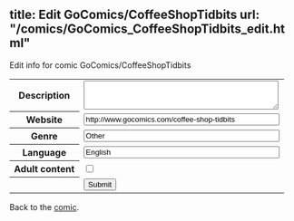 title: Edit GoComics/CoffeeShopTidbits
url: "/comics/GoComics_CoffeeShopTidbits_edit.html"
---
Edit info for comic GoComics/CoffeeShopTidbits

<form name="comic" action="http://gaepostmail.appspot.com/comic/" method="post">
<table class="comicinfo">
<tr>
<th>Description</th><td><textarea name="description" cols="40" rows="3"></textarea></td>
</tr>
<tr>
<th>Website</th><td><input type="text" name="url" value="http://www.gocomics.com/coffee-shop-tidbits" size="40"/></td>
</tr>
<tr>
<th>Genre</th><td><input type="text" name="genre" value="Other" size="40"/></td>
</tr>
<tr>
<th>Language</th><td><input type="text" name="language" value="English" size="40"/></td>
</tr>
<tr>
<th>Adult content</th><td><input type="checkbox" name="adult" value="adult" /></td>
</tr>
<tr>
<th></th><td>
<input type="hidden" name="comic" value="GoComics_CoffeeShopTidbits" />
<input type="submit" name="submit" value="Submit" />
</td>
</tr>
</table>
</form>

Back to the [comic](GoComics_CoffeeShopTidbits.html).
